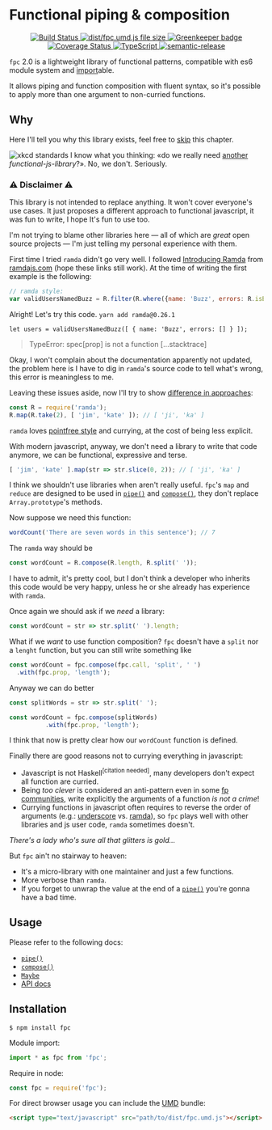 # Functional piping & composition

<div align="center">
  <a href="https://travis-ci.org/emilianobovetti/fpc" target="_blank">
    <img src="https://travis-ci.org/emilianobovetti/fpc.svg?branch=master" alt="Build Status">
  </a>
  <a href="https://github.com/emilianobovetti/fpc/blob/master/dist/fpc.umd.js" target="_blank">
    <img src="https://badge-size.herokuapp.com/emilianobovetti/fpc/master/dist/fpc.umd.js" alt="dist/fpc.umd.js file size">
  </a>
  <a href="https://greenkeeper.io/" target="_blank">
    <img src="https://badges.greenkeeper.io/emilianobovetti/fpc.svg" alt="Greenkeeper badge">
  </a>
  <a href="https://coveralls.io/github/emilianobovetti/fpc?branch=master" target="_blank">
    <img src="https://coveralls.io/repos/github/emilianobovetti/fpc/badge.svg?branch=master" alt="Coverage Status">
  </a>
  <a href="https://github.com/emilianobovetti/fpc/blob/master/src/index.d.ts" target="_blank">
    <img src="https://img.shields.io/badge/TypeScript-.d.ts-blue.svg" alt="TypeScript">
  </a>
  <a href="https://github.com/semantic-release/semantic-release" target="_blank">
    <img src="https://img.shields.io/badge/%20%20%F0%9F%93%A6%F0%9F%9A%80-semantic--release-e10079.svg" alt="semantic-release">
  </a>
</div>

`fpc` 2.0 is a lightweight library of functional patterns, compatible with es6 module system and [import](https://developer.mozilla.org/en-US/docs/Web/JavaScript/Reference/Statements/import)able.

It allows piping and function composition with fluent syntax, so it's possible to apply more than one argument to non-curried functions.

## Why

Here I'll tell you why this library exists, feel free to [skip](#user-content-usage) this chapter.

![xkcd standards](https://imgs.xkcd.com/comics/standards.png)
I know what you thinking: «do we really need [another](https://github.com/stoeffel/awesome-fp-js) *functional-js-library*?».
No, we don't. Seriously.

### ⚠️ Disclaimer ⚠️

This library is not intended to replace anything. It won't cover everyone's use cases. It just proposes a different approach to functional javascript, it was fun to write, I hope It's fun to use too.

I'm not trying to blame other libraries here — all of which are *great* open source projects — I'm just telling my personal experience with them.

First time I tried `ramda` didn't go very well. I followed [Introducing Ramda](http://buzzdecafe.github.io/code/2014/05/16/introducing-ramda) from [ramdajs.com](https://ramdajs.com) (hope these links still work).
At the time of writing the first example is the following:
```javascript
// ramda style:
var validUsersNamedBuzz = R.filter(R.where({name: 'Buzz', errors: R.isEmpty}));
```
Alright! Let's try this code. `yarn add ramda@0.26.1`

`let users = validUsersNamedBuzz([ { name: 'Buzz', errors: [] } ]);`

> TypeError: spec[prop] is not a function
> [...stacktrace]

Okay, I won't complain about the documentation apparently not updated, the problem here is I have to dig in `ramda`'s source code to tell what's wrong, this error is meaningless to me.

Leaving these issues aside, now I'll try to show [difference in approaches](https://youtu.be/m3svKOdZijAt?t=512):

```javascript
const R = require('ramda');
R.map(R.take(2), [ 'jim', 'kate' ]); // [ 'ji', 'ka' ]
```

`ramda` loves [pointfree style](https://wiki.haskell.org/Pointfree) and currying, at the cost of being less explicit.

With modern javascript, anyway, we don't need a library to write that code anymore, we can be functional, expressive and terse.

```javascript
[ 'jim', 'kate' ].map(str => str.slice(0, 2)); // [ 'ji', 'ka' ]
```

I think we shouldn't use libraries when aren't really useful. `fpc`'s `map` and `reduce` are designed to be used in [`pipe()`](docs/piping.md) and [`compose()`](docs/composition.md), they don't replace `Array.prototype`'s methods.

Now suppose we need this function:

```javascript
wordCount('There are seven words in this sentence'); // 7
```

The `ramda` way should be

```javascript
const wordCount = R.compose(R.length, R.split(' '));
```

I have to admit, it's pretty cool, but I don't think a developer who inherits this code would be very happy, unless he or she already has experience with `ramda`.

Once again we should ask if we *need* a library:

```javascript
const wordCount = str => str.split(' ').length;
```

What if we *want* to use function composition? `fpc` doesn't have a `split` nor a `lenght` function, but you can still write something like

```javascript
const wordCount = fpc.compose(fpc.call, 'split', ' ')
  .with(fpc.prop, 'length');
```

Anyway we can do better

```javascript
const splitWords = str => str.split(' ');

const wordCount = fpc.compose(splitWords)
          .with(fpc.prop, 'length');
```

I think that now is pretty clear how our `wordCount` function is defined.

Finally there are good reasons not to currying everything in javascript:

* Javascript is not Haskell<sup>[citation needed]</sup>, many developers don't expect all function are curried.
* Being *too clever* is considered an anti-pattern even in some [fp communities](http://martin.janiczek.cz/clanek/being-clever-antipattern-in-elm/), write explicitly the arguments of a function *is not a crime*!
* Currying functions in javascript often requires to reverse the order of arguments (e.g.: [underscore](https://underscorejs.org) vs. [ramda](https://ramdajs.com/docs/)), so `fpc` plays well with other libraries and js user code, `ramda` sometimes doesn't.

*There's a lady who's sure all that glitters is gold...*

But `fpc` ain't no stairway to heaven:

* It's a micro-library with one maintainer and just a few functions.
* More verbose than `ramda`.
* If you forget to unwrap the value at the end of a [`pipe()`](docs/piping.md)  you're gonna have a bad time.

## Usage

Please refer to the following docs:

- [`pipe()`](docs/piping.md)
- [`compose()`](docs/composition.md)
- [`Maybe`](docs/maybe.md)
- [API docs](docs/api.md)

## Installation

```
$ npm install fpc
```

Module import:

```javascript
import * as fpc from 'fpc';
```

Require in node:

```javascript
const fpc = require('fpc');
```

For direct browser usage you can include the [UMD](https://github.com/umdjs/umd) bundle:

```HTML
<script type="text/javascript" src="path/to/dist/fpc.umd.js"></script>
```
